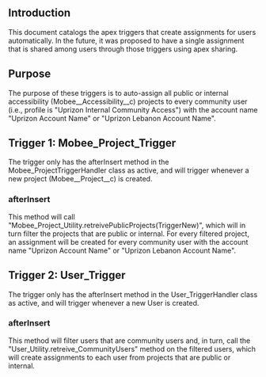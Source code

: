 ## Introduction
This document catalogs the apex triggers that create assignments for users automatically.
In the future, it was proposed to have a single assignment that is shared among users through those triggers using apex sharing.

## Purpose
The purpose of these triggers is to auto-assign all public or internal accessibility (Mobee__Accessibility__c) projects to every community user (i.e., profile is "Uprizon Internal Community Access") with the account name "Uprizon Account Name" or "Uprizon Lebanon Account Name".

## Trigger 1: Mobee_Project_Trigger
The trigger only has the afterInsert method in the Mobee_ProjectTriggerHandler class as active, and will trigger whenever a new project (Mobee__Project__c) is created.
### afterInsert
This method will call "Mobee_Project_Utility.retreivePublicProjects(TriggerNew)", which will in turn filter the projects that are public or internal.
For every filtered project, an assignment will be created for every community user with the account name "Uprizon Account Name" or "Uprizon Lebanon Account Name".

## Trigger 2: User_Trigger
The trigger only has the afterInsert method in the User_TriggerHandler class as active, and will trigger whenever a new User is created.
### afterInsert
This method will filter users that are community users and, in turn, call the "User_Utility.retreive_CommunityUsers" method on the filtered users, which will create assignments to each user from projects that are public or internal.